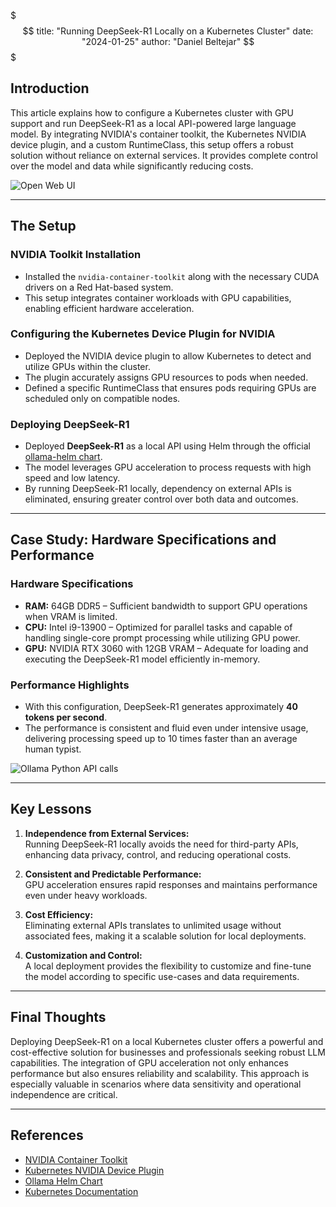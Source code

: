 $$$
title: "Running DeepSeek-R1 Locally on a Kubernetes Cluster"
date: "2024-01-25"
author: "Daniel Beltejar"
$$$

## Introduction

This article explains how to configure a Kubernetes cluster with GPU support and run DeepSeek-R1 as a local API-powered large language model. By integrating NVIDIA's container toolkit, the Kubernetes NVIDIA device plugin, and a custom RuntimeClass, this setup offers a robust solution without reliance on external services. It provides complete control over the model and data while significantly reducing costs.

![Open Web UI](https://danielbeltejar.es/assets/images/posts/1/open-web-ui-deepseek.webp)

---

## The Setup

### NVIDIA Toolkit Installation

- Installed the `nvidia-container-toolkit` along with the necessary CUDA drivers on a Red Hat-based system.
- This setup integrates container workloads with GPU capabilities, enabling efficient hardware acceleration.

### Configuring the Kubernetes Device Plugin for NVIDIA

- Deployed the NVIDIA device plugin to allow Kubernetes to detect and utilize GPUs within the cluster.
- The plugin accurately assigns GPU resources to pods when needed.
- Defined a specific RuntimeClass that ensures pods requiring GPUs are scheduled only on compatible nodes.

### Deploying DeepSeek-R1

- Deployed **DeepSeek-R1** as a local API using Helm through the official [ollama-helm chart](https://artifacthub.io/packages/helm/ollama-helm/ollama).
- The model leverages GPU acceleration to process requests with high speed and low latency.
- By running DeepSeek-R1 locally, dependency on external APIs is eliminated, ensuring greater control over both data and outcomes.

---

## Case Study: Hardware Specifications and Performance

### Hardware Specifications

- **RAM:** 64GB DDR5 – Sufficient bandwidth to support GPU operations when VRAM is limited.
- **CPU:** Intel i9-13900 – Optimized for parallel tasks and capable of handling single-core prompt processing while utilizing GPU power.
- **GPU:** NVIDIA RTX 3060 with 12GB VRAM – Adequate for loading and executing the DeepSeek-R1 model efficiently in-memory.

### Performance Highlights

- With this configuration, DeepSeek-R1 generates approximately **40 tokens per second**.
- The performance is consistent and fluid even under intensive usage, delivering processing speed up to 10 times faster than an average human typist.

![Ollama Python API calls](https://danielbeltejar.es/assets/images/posts/1/ollama-python-api-calls-deepseek.webp)

---

## Key Lessons

1. **Independence from External Services:**  
   Running DeepSeek-R1 locally avoids the need for third-party APIs, enhancing data privacy, control, and reducing operational costs.

2. **Consistent and Predictable Performance:**  
   GPU acceleration ensures rapid responses and maintains performance even under heavy workloads.

3. **Cost Efficiency:**  
   Eliminating external APIs translates to unlimited usage without associated fees, making it a scalable solution for local deployments.

4. **Customization and Control:**  
   A local deployment provides the flexibility to customize and fine-tune the model according to specific use-cases and data requirements.

---

## Final Thoughts

Deploying DeepSeek-R1 on a local Kubernetes cluster offers a powerful and cost-effective solution for businesses and professionals seeking robust LLM capabilities. The integration of GPU acceleration not only enhances performance but also ensures reliability and scalability. This approach is especially valuable in scenarios where data sensitivity and operational independence are critical.

---

## References

- [NVIDIA Container Toolkit](https://github.com/NVIDIA/nvidia-docker)
- [Kubernetes NVIDIA Device Plugin](https://github.com/NVIDIA/k8s-device-plugin)
- [Ollama Helm Chart](https://artifacthub.io/packages/helm/ollama-helm/ollama)
- [Kubernetes Documentation](https://kubernetes.io/docs/)
